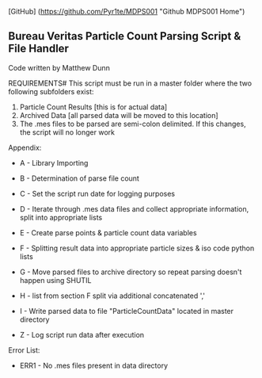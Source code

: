 [GitHub] (https://github.com/Pyr1te/MDPS001 "Github MDPS001 Home")

Bureau Veritas Particle Count Parsing Script & File Handler
----------------------------
Code written by Matthew Dunn

REQUIREMENTS#
This script must be run in a master folder where the two following subfolders exist:
1) Particle Count Results [this is for actual data]
2) Archived Data [all parsed data will be moved to this location]
3) The .mes files to be parsed are semi-colon delimited. If this changes, the script will no longer work

Appendix:
- A - Library Importing
- B - Determination of parse file count
- C - Set the script run date for logging purposes
- D - Iterate through .mes data files and collect appropriate information, split into appropriate lists
- E - Create parse points & particle count data variables
- F - Splitting result data into appropriate particle sizes & iso code python lists
- G - Move parsed files to archive directory so repeat parsing doesn't happen using SHUTIL
- H - list from section F split via additional concatenated ','
- I - Write parsed data to file "ParticleCountData" located in master directory

- Z - Log script run data after execution

Error List:
- ERR1 - No .mes files present in data directory